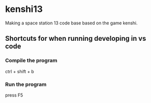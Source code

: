 # kenshi13
Making a space station 13 code base based on the game kenshi.
## Shortcuts for when running developing in vs code
### Compile the program
ctrl + shift + b
### Run the program
press F5
